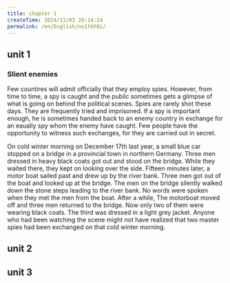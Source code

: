 ```yaml
---
title: chapter 1
createTime: 2024/11/03 20:14:24
permalink: /en/English/ns1tkh8i/
---
```

## unit 1
### Slient enemies
Few countires will admit officially that they employ spies. However, from time to time, a spy is caught and the pubilc sometimes gets a glimpse of what is going on behind the political scenes. Spies are rarely shot these days. They are frequently tried and imprisoned. If a spy is important enough, he is sometimes handed back to an enemy country in exchange for an eaually spy whom the enemy have caught. Few people have the opportunity to witness such exchanges, for they are carried out in secret.

On cold winter morning on December 17th last year, a small blue car stopped on a bridge in a provincial town in northern Germany. Three men dressed in heavy black coats got out and stood on the bridge. While they waited there, they kept on looking over the side. Fifteen minutes later, a motor boat sailed past and drew up by the river bank. Three men got out of the boat and looked up at the bridge. The men on the bridge silently walked down the stone steps leading to the river bank. No words were spoken when they met the men from the boat. After a while, The motorboat moved off and three men returned to the bridge. Now only two of them were wearing black coats. The third was dressed in a light grey jacket. Anyone who had been watching the scene might not have realized that two master spies had been exchanged on that cold winter morning.

## unit 2

## unit 3